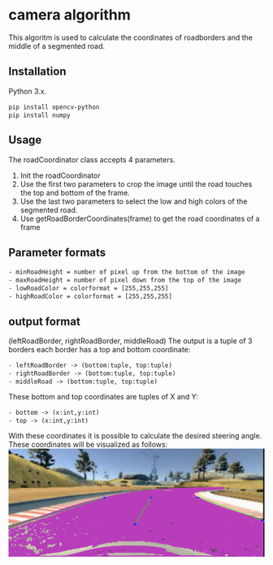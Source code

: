 # camera algorithm
This algoritm is used to calculate the coordinates of roadborders and the middle of a segmented road.

## Installation
Python 3.x.
```
pip install opencv-python
pip install numpy
```
## Usage
The roadCoordinator class accepts 4 parameters.
1. Init the roadCoordinator
2. Use the first two parameters to crop the image until the road touches the top and bottom of the frame.
3. Use the last two parameters to select the low and high colors of the segmented road.
4. Use getRoadBorderCoordinates(frame) to get the road coordinates of a frame

## Parameter formats
    - minRoadHeight = number of pixel up from the bottom of the image
    - maxRoadHeight = number of pixel down from the top of the image
    - lowRoadColor = colorformat = [255,255,255]
    - highRoadColor = colorformat = [255,255,255]

## output format
(leftRoadBorder, rightRoadBorder, middleRoad)
The output is a tuple of 3 borders each border has a top and bottom coordinate:

    - leftRoadBorder -> (bottom:tuple, top:tuple)
    - rightRoadBorder -> (bottom:tuple, top:tuple)
    - middleRoad -> (bottom:tuple, top:tuple)

These bottom and top coordinates are tuples of X and Y:

    - bottom -> (x:int,y:int)
    - top -> (x:int,y:int)

With these coordinates it is possible to calculate the desired steering angle. 
These coordinates will be visualized as follows:
![Alt text](./doc.png "Roadcoordinator visualisation")